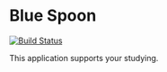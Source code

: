 # Blue Spoon

[![Build Status](https://dev.azure.com/capra314cabra/blue-spoon/_apis/build/status/capra314cabra.blue-spoon?branchName=master)](https://dev.azure.com/capra314cabra/blue-spoon/_build/latest?definitionId=3&branchName=master)

This application supports your studying.
